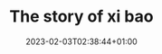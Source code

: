 ---
title: "The story of xi bao"
date: 2023-02-03T02:38:44+01:00
imdb: "https://www.imdb.com/title/tt13180792/"
weight: 3
---